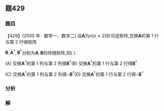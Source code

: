 ## 题429
### 题目
【429】(2005 年 · 数学一、数学二) 设$\mathbf{A}$为$n( {n \geq  2})$阶可逆矩阵,交换$\mathbf{A}$的第 1 行与第 2 行得矩阵

$\mathbf{B},{\mathbf{A}}^{ * },{\mathbf{B}}^{ * }$分别为$\mathbf{A},\mathbf{B}$的伴随矩阵,则( ).

(A) 交换${\mathbf{A}}^{ * }$的第 1 列与第 2 列得${\mathbf{B}}^{ * }$(B) 交换${\mathbf{A}}^{ * }$的第 1 行与第 2 行得${\mathbf{B}}^{ * }$

(C) 交换${\mathbf{A}}^{ * }$的第 1 列与第 2 列得$- {\mathbf{B}}^{ * }$(D) 交换${\mathbf{A}}^{ * }$的第 1 行与第 2 行得$- {\mathbf{B}}^{ * }$
### 分析

### 解
